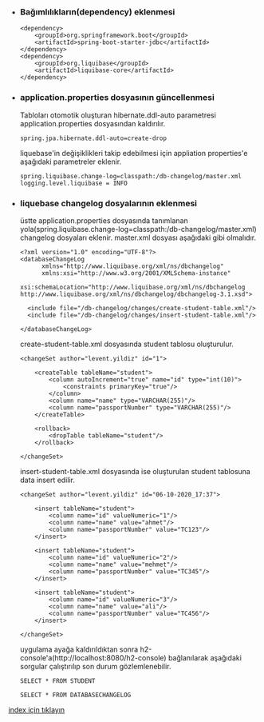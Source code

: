 * ### Bağımlılıkların(dependency) eklenmesi
    ```
    <dependency>
        <groupId>org.springframework.boot</groupId>
        <artifactId>spring-boot-starter-jdbc</artifactId>
    </dependency>
    <dependency>
        <groupId>org.liquibase</groupId>
        <artifactId>liquibase-core</artifactId>
    </dependency>
    ```


* ### application.properties dosyasının güncellenmesi
    Tabloları otomotik oluşturan hibernate.ddl-auto parametresi application.properties dosyasından kaldırılır. 
    ```
    spring.jpa.hibernate.ddl-auto=create-drop
    ```
  
    liquebase'in değişiklikleri takip edebilmesi için appliation properties'e aşağıdaki parametreler eklenir.
    ```
    spring.liquibase.change-log=classpath:/db-changelog/master.xml
    logging.level.liquibase = INFO
    ```

* ### liquebase changelog dosyalarının eklenmesi
    üstte application.properties dosyasında tanımlanan yola(spring.liquibase.change-log=classpath:/db-changelog/master.xml) changelog dosyaları eklenir.
    master.xml dosyası aşağıdaki gibi olmalıdır.
    ```
    <?xml version="1.0" encoding="UTF-8"?>
    <databaseChangeLog
          xmlns="http://www.liquibase.org/xml/ns/dbchangelog"
          xmlns:xsi="http://www.w3.org/2001/XMLSchema-instance"
          xsi:schemaLocation="http://www.liquibase.org/xml/ns/dbchangelog http://www.liquibase.org/xml/ns/dbchangelog/dbchangelog-3.1.xsd">
    
      <include file="/db-changelog/changes/create-student-table.xml"/>
      <include file="/db-changelog/changes/insert-student-table.xml"/>
    
    </databaseChangeLog>
    ```
    create-student-table.xml dosyasında student tablosu oluşturulur.
    ```
    <changeSet author="levent.yildiz" id="1">
    
        <createTable tableName="student">
            <column autoIncrement="true" name="id" type="int(10)">
                <constraints primaryKey="true"/>
            </column>
            <column name="name" type="VARCHAR(255)"/>
            <column name="passportNumber" type="VARCHAR(255)"/>
        </createTable>
    
        <rollback>
            <dropTable tableName="student"/>
        </rollback>
    
    </changeSet>
    ```

    insert-student-table.xml dosyasında ise oluşturulan student tablosuna data insert edilir.
    ```
    <changeSet author="levent.yildiz" id="06-10-2020_17:37">
    
        <insert tableName="student">
            <column name="id" valueNumeric="1"/>
            <column name="name" value="ahmet"/>
            <column name="passportNumber" value="TC123"/>
        </insert>
    
        <insert tableName="student">
            <column name="id" valueNumeric="2"/>
            <column name="name" value="mehmet"/>
            <column name="passportNumber" value="TC345"/>
        </insert>
    
        <insert tableName="student">
            <column name="id" valueNumeric="3"/>
            <column name="name" value="ali"/>
            <column name="passportNumber" value="TC456"/>
        </insert>
    
    </changeSet>
    ```
  
    uygulama ayağa kaldırıldıktan sonra h2-console'a(http://localhost:8080/h2-console) bağlanılarak aşağıdaki sorgular çalıştırılıp son durum gözlemlenebilir.
    ```
    SELECT * FROM STUDENT 
    ```
  
    ```
    SELECT * FROM DATABASECHANGELOG  
    ```
  
[index için tıklayın](../README.md)
